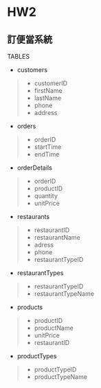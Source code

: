 # HW2

## 訂便當系統

TABLES

- customers
> - customerID
> - firstName
> - lastName
> - phone
> - address

- orders
> - orderID
> - startTime
> - endTime

- orderDetails
> - orderID
> - productID
> - quantity
> - unitPrice

- restaurants
> - restaurantID
> - restaurantName
> - adress
> - phone
> - restaurantTypeID

- restaurantTypes
> - restaurantTypeID
> - restaurantTypeName

- products
> - productID
> - productName
> - unitPrice
> - restaurantID

- productTypes
> - productTypeID
> - productTypeName
